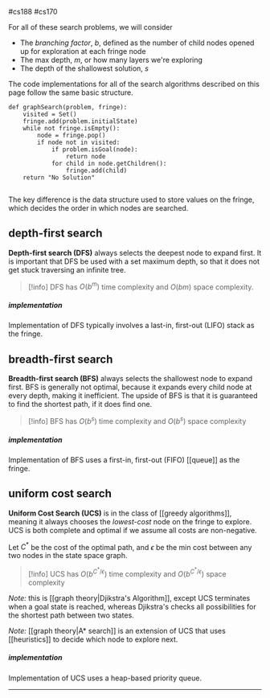 #cs188 #cs170 

For all of these search problems, we will consider 
- The *branching factor*, $b$, defined as the number of child nodes opened up for exploration at each fringe node
- The max depth, $m$, or how many layers we're exploring
- The depth of the shallowest solution, $s$

The code implementations for all of the search algorithms described on this page follow the same basic structure.
```
def graphSearch(problem, fringe):
	visited = Set()
	fringe.add(problem.initialState)
	while not fringe.isEmpty():
		node = fringe.pop()
		if node not in visited:
			if problem.isGoal(node):
				return node
			for child in node.getChildren():
				fringe.add(child)
	return "No Solution"
	
```
The key difference is the data structure used to store values on the fringe, which decides the order in which nodes are searched.

## depth-first search
**Depth-first search (DFS)** always selects the deepest node to expand first. It is important that DFS be used with a set maximum depth, so that it does not get stuck traversing an infinite tree.

> [!info] DFS has $O(b^m)$ time complexity and $O(bm)$ space complexity.
##### implementation
Implementation of DFS typically involves a last-in, first-out (LIFO) stack as the fringe.

## breadth-first search
**Breadth-first search (BFS)** always selects the shallowest node to expand first. BFS is generally not optimal, because it expands every child node at every depth, making it inefficient. The upside of BFS is that it is guaranteed to find the shortest path, if it does find one.

>[!info] BFS has $O(b^s)$ time complexity and $O(b^s)$ space complexity
##### implementation
Implementation of BFS uses a first-in, first-out (FIFO) [[queue]] as the fringe.

## uniform cost search
**Uniform Cost Search (UCS)** is in the class of [[greedy algorithms]], meaning it always chooses the *lowest-cost* node on the fringe to explore. UCS is both complete and optimal if we assume all costs are non-negative. 

Let $C^*$ be the cost of the optimal path, and $\epsilon$ be the min cost between any two nodes in the state space graph.
>[!info] UCS has $O(b^{C^*/\epsilon})$ time complexity and $O(b^{C^*/\epsilon})$ space complexity

*Note:* this is [[graph theory|Djikstra's Algorithm]], except UCS terminates when a goal state is reached, whereas Djikstra's checks all possibilities for the shortest path between two states.

*Note:* [[graph theory|A* search]] is an extension of UCS that uses [[heuristics]] to decide which node to explore next.
##### implementation
Implementation of UCS uses a heap-based priority queue.

---
